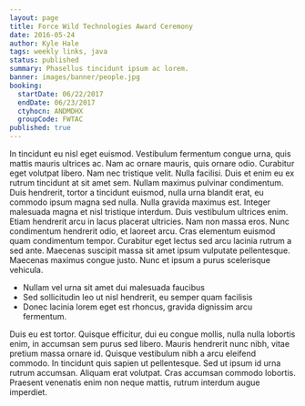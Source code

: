 ```yaml
---
layout: page
title: Force Wild Technologies Award Ceremony
date: 2016-05-24
author: Kyle Hale
tags: weekly links, java
status: published
summary: Phasellus tincidunt ipsum ac lorem.
banner: images/banner/people.jpg
booking:
  startDate: 06/22/2017
  endDate: 06/23/2017
  ctyhocn: ANDMDHX
  groupCode: FWTAC
published: true
---
```

In tincidunt eu nisl eget euismod. Vestibulum fermentum congue urna, quis mattis mauris ultrices ac. Nam ac ornare mauris, quis ornare odio. Curabitur eget volutpat libero. Nam nec tristique velit. Nulla facilisi. Duis et enim eu ex rutrum tincidunt at sit amet sem. Nullam maximus pulvinar condimentum. Duis hendrerit, tortor a tincidunt euismod, nulla urna blandit erat, eu commodo ipsum magna sed nulla. Nulla gravida maximus est. Integer malesuada magna et nisl tristique interdum.
Duis vestibulum ultrices enim. Etiam hendrerit arcu in lacus placerat ultricies. Nam non massa eros. Nunc condimentum hendrerit odio, et laoreet arcu. Cras elementum euismod quam condimentum tempor. Curabitur eget lectus sed arcu lacinia rutrum a sed ante. Maecenas suscipit massa sit amet ipsum vulputate pellentesque. Maecenas maximus congue justo. Nunc et ipsum a purus scelerisque vehicula.

* Nullam vel urna sit amet dui malesuada faucibus
* Sed sollicitudin leo ut nisl hendrerit, eu semper quam facilisis
* Donec lacinia lorem eget est rhoncus, gravida dignissim arcu fermentum.

Duis eu est tortor. Quisque efficitur, dui eu congue mollis, nulla nulla lobortis enim, in accumsan sem purus sed libero. Mauris hendrerit nunc nibh, vitae pretium massa ornare id. Quisque vestibulum nibh a arcu eleifend commodo. In tincidunt quis sapien ut pellentesque. Sed ut ipsum id urna rutrum accumsan. Aliquam erat volutpat. Cras accumsan commodo lobortis. Praesent venenatis enim non neque mattis, rutrum interdum augue imperdiet.
